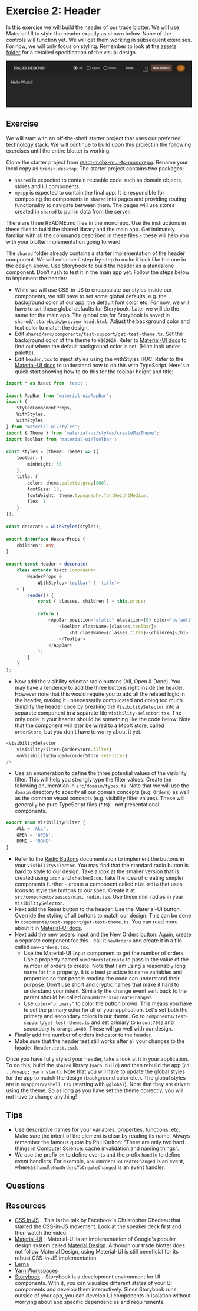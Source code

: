 Exercise 2: Header
==================
In this exercise we will build the header of our trade blotter. We will use Material-UI to style the header exactly as shown below. None of the controls will function yet. We will get them working in subsequent exercises. For now, we will only focus on styling. Remember to look at the [assets folder](assets/trader-desktop-design-spec) for a detailed specification of the visual design.

![Domain Model](../assets/exercise-2-result.png)

Exercise
--------
We will start with an off-the-shelf starter project that uses our preferred technology stack. We will continue to build upon this project in the following exercises until the entire blotter is working.

Clone the starter project from [react-mobx-mui-ts-monorepo](https://github.com/nareshbhatia/react-mobx-mui-ts-monorepo). Rename your local copy as `trader-desktop`. The starter project contains two packages:
- `shared` is expected to contain reusable code such as domain objects, stores and UI components.
- `myapp` is expected to contain the final app. It is responsible for composing the components in `shared` into pages and providing routing functionality to navigate between them. The pages will use stores created in `shared` to pull in data from the server.

There are three README.md files in the monorepo. Use the instructions in these files to build the shared library and the main app. Get intimately familiar with all the commands described in these files - these will help you with your blotter implementation going forward.

The `shared` folder already contains a starter implementation of the header component. We will enhance it step-by-step to make it look like the one in the design above. Use Storybook to build the header as a standalone component. Don't rush to test it in the main app yet. Follow the steps below to implement the header:

- While we will use CSS-in-JS to encapsulate our styles inside our components, we still have to set some global defaults, e.g. the background color of our app, the default font color etc. For now, we will have to set these global defaults for Storybook. Later we will do the same for the main app. The global css for Storybook is saved in `shared/.storybook/preview-head.html`. Adjust the background color and text color to match the design.
- Edit `shared/src/components/test-support/get-test-theme.ts`. Set the background color of the theme to `#262626`. Refer to [Material-UI docs](https://material-ui-next.com/customization/default-theme/) to find out where the default background color is set. (Hint: look under palette).
- Edit `header.tsx` to inject styles using the withStyles HOC. Refer to the [Material-UI docs](https://material-ui-next.com/guides/typescript/) to understand how to do this with TypeScript. Here's a quick start showing how to do this for the toolbar height and title:

```typescript jsx
import * as React from 'react';

import AppBar from 'material-ui/AppBar';
import {
    StyledComponentProps,
    WithStyles,
    withStyles
} from 'material-ui/styles';
import { Theme } from 'material-ui/styles/createMuiTheme';
import Toolbar from 'material-ui/Toolbar';

const styles = (theme: Theme) => ({
    toolbar: {
        minHeight: 50
    },
    title: {
        color: theme.palette.grey[300],
        fontSize: 13,
        fontWeight: theme.typography.fontWeightMedium,
        flex: 1
    }
});

const decorate = withStyles(styles);

export interface HeaderProps {
    children?: any;
}

export const Header = decorate(
    class extends React.Component<
        HeaderProps &
            WithStyles<'toolbar' | 'title'>
    > {
        render() {
            const { classes, children } = this.props;

            return (
                <AppBar position="static" elevation={0} color="default">
                    <Toolbar className={classes.toolbar}>
                        <h1 className={classes.title}>{children}</h1>
                    </Toolbar>
                </AppBar>
            );
        }
    }
);
```

- Now add the visibility selector radio buttons (All, Open & Done). You may have a tendency to add the three buttons right inside the header. However note that this would require you to add all the related logic in the header, making it unnecessarily complicated and doing too much. Simplify the header code by breaking the `VisibilitySelector` into a separate component in a separate file `visibility-selector.tsx`. The only code in your header should be something like the code below. Note that the component will later be wired to a MobX store, called `orderStore`, but you don't have to worry about it yet.

```typescript jsx
<VisibilitySelector
    visibilityFilter={orderStore.filter}
    onVisibilityChanged={orderStore.setFilter}
/>
```

- Use an enumeration to define the three potential values of the visibility filter. This will help you strongly type the filter values. Create the following enumeration in `src/domain/types.ts`. Note that we will use the `domain` directory to specify all our domain concepts (e.g. `Orders`) as well as the common visual concepts (e.g. visibility filter values). These will generally be pure TypeScript files (*.ts) - not presentational components. 

```typescript jsx
export enum VisibilityFilter {
    ALL = 'ALL',
    OPEN = 'OPEN',
    DONE = 'DONE'
}
```

- Refer to the [Radio Buttons](https://material-ui-next.com/demos/selection-controls/#radio-buttons) documentation to implement the buttons in your `VisibilitySelector`. You may find that the standard radio button is hard to style to our design. Take a look at the smaller version that is created using `icon` and `checkedIcon`. Take the idea of creating simpler components further - create a component called `MiniRadio` that uses icons to style the buttons to our spec. Create it at `src/components/basics/mini-radio.tsx`. Use these mini radios in your `VisibilitySelector`.
- Next add the Reset button to the header. Use the Material-UI button. Override the styling of all buttons to match our design. This can be done in `components/test-support/get-test-theme.ts`. You can read more about it in [Material-UI docs](https://material-ui-next.com/customization/overrides/).
- Next add the new orders input and the New Orders button. Again, create a separate component for this - call it `NewOrders` and create it in a file called `new-orders.tsx`.
  - Use the Material-UI `Input` component to get the number of orders. Use a property named `numOrdersToCreate` to pass in the value of the number of orders to create. Note that I am using a reasonably long name for this property. It is a best practice to name variables and properties so that people reading the code can understand their purpose. Don't use short and cryptic names that make it hard to understand your intent. Similarly the change event sent back to the parent should be called `onNumOrdersToCreateChanged`.
  - Use `color="primary"` to color the button brown. This means you have to set the primary color for all of your application. Let's set both the primary and secondary colors in our theme. Go to `components/test-support/get-test-theme.ts` and set primary to `brown[700]` and secondary to `orange.A400`. These will go well with our design.
- Finally add the number of orders indicator to the header.
- Make sure that the header test still works after all your changes to the header (`header.test.tsx`).

Once you have fully styled your header, take a look at it in your application. To do this, build the `shared` library (`yarn build`) and then rebuild the app (`cd ../myapp; yarn start`). Note that you will have to update the global styles for the app to match the design (background color etc.). The global styles are in `myapp/src/shell.tsx` (starting with `@global`). Note that they are driven using the theme. So as long as you have set the theme correctly, you will not have to change anything!

Tips
----
- Use descriptive names for your variables, properties, functions, etc. Make sure the intent of the element is clear by reading its name. Always remember the famous quote by Phil Karlton: "There are only two hard things in Computer Science: cache invalidation and naming things".
- We use the prefix `on` to define events and the prefix `handle` to define event handlers. For example, `onNumOrdersToCreateChanged` is an event, whereas `handleNumOrdersToCreateChanged` is an event handler.

Questions
---------

Resources
---------
- [CSS in JS](http://blog.vjeux.com/2014/javascript/react-css-in-js-nationjs.html) - This is the talk by Facebook's Christopher Chedeau that started the CSS-in-JS movement. Look at the speaker deck first and then watch the video. 
- [Material-UI](https://material-ui-next.com/) - Material-UI is an implementation of Google's popular design system called [Material Design](https://material.io/guidelines/). Although our trade blotter does not follow Material Design, using Material-UI is still beneficial for its robust CSS-in-JS implementation.
- [Lerna](https://github.com/lerna/lerna)
- [Yarn Workspaces](https://yarnpkg.com/lang/en/docs/workspaces/)
- [Storybook](https://storybook.js.org/basics/introduction/) - Storybook is a development environment for UI components. With it, you can visualize different states of your UI components and develop them interactively. Since Storybook runs outside of your app, you can develop UI components in isolation without worrying about app specific dependencies and requirements.
